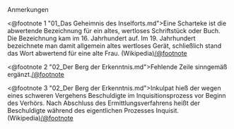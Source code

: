 <div class="anmerkungen">Anmerkungen</div>

<@footnote 1 "01_Das Geheimnis des Inselforts.md">Eine Scharteke ist die abwertende Bezeichnung für ein altes, wertloses Schriftstück oder Buch. Die Bezeichnung kam im 16. Jahrhundert auf. Im 19. Jahrhundert bezeichnete man damit allgemein altes wertloses Gerät, schließlich stand das Wort abwertend für eine alte Frau. (Wikipedia)</@footnote>

<@footnote 2 "02_Der Berg der Erkenntnis.md">Fehlende Zeile sinngemäß ergänzt.</@footnote>

<@footnote 3 "02_Der Berg der Erkenntnis.md">Inkulpat hieß der wegen eines schweren Vergehens Beschuldigte im Inquisitionsprozess vor Beginn des Verhörs. Nach Abschluss des Ermittlungsverfahrens heißt der Beschuldigte während des eigentlichen Prozesses Inquisit. (Wikipedia)</@footnote>
